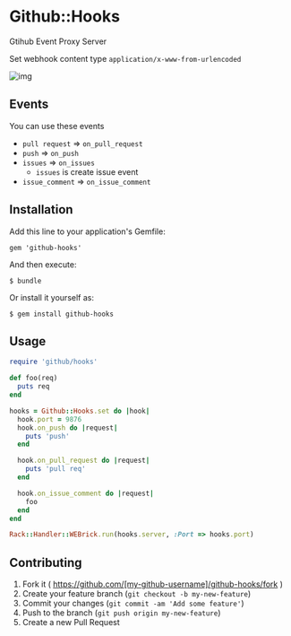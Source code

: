 # Github::Hooks

Gtihub Event Proxy Server

Set webhook content type `application/x-www-from-urlencoded`

![img](http://i.gyazo.com/92aaaf4b8b5cb9d606f1265f02ff208e.png)

## Events

You can use these events

* `pull request`  => `on_pull_request`
* `push`          => `on_push`
* `issues`        => `on_issues`
  * `issues` is create issue event
* `issue_comment` => `on_issue_comment`

## Installation

Add this line to your application's Gemfile:

    gem 'github-hooks'

And then execute:

    $ bundle

Or install it yourself as:

    $ gem install github-hooks

## Usage


```ruby
require 'github/hooks'

def foo(req)
  puts req
end

hooks = Github::Hooks.set do |hook|
  hook.port = 9876
  hook.on_push do |request|
    puts 'push'
  end

  hook.on_pull_request do |request|
    puts 'pull req'
  end

  hook.on_issue_comment do |request|
    foo
  end
end

Rack::Handler::WEBrick.run(hooks.server, :Port => hooks.port)

```


## Contributing

1. Fork it ( https://github.com/[my-github-username]/github-hooks/fork )
2. Create your feature branch (`git checkout -b my-new-feature`)
3. Commit your changes (`git commit -am 'Add some feature'`)
4. Push to the branch (`git push origin my-new-feature`)
5. Create a new Pull Request
